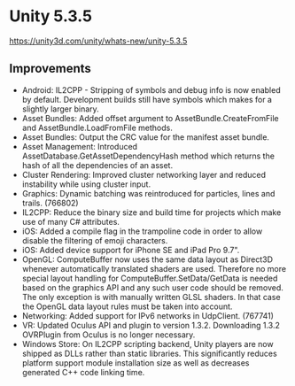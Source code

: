 # Unity 5.3.5

https://unity3d.com/unity/whats-new/unity-5.3.5

## Improvements



*   Android: IL2CPP - Stripping of symbols and debug info is now enabled by default. Development builds still have symbols which makes for a slightly larger binary.
*   Asset Bundles: Added offset argument to AssetBundle.CreateFromFile and AssetBundle.LoadFromFile methods.
*   Asset Bundles: Output the CRC value for the manifest asset bundle.
*   Asset Management: Introduced AssetDatabase.GetAssetDependencyHash method which returns the hash of all the dependencies of an asset.
*   Cluster Rendering: Improved cluster networking layer and reduced instability while using cluster input.
*   Graphics: Dynamic batching was reintroduced for particles, lines and trails. (766802)
*   IL2CPP: Reduce the binary size and build time for projects which make use of many C# attributes.
*   iOS: Added a compile flag in the trampoline code in order to allow disable the filtering of emoji characters.
*   iOS: Added device support for iPhone SE and iPad Pro 9.7".
*   OpenGL: ComputeBuffer now uses the same data layout as Direct3D whenever automatically translated shaders are used. Therefore no more special layout handling for ComputeBuffer.SetData/GetData is needed based on the graphics API and any such user code should be removed. The only exception is with manually written GLSL shaders. In that case the OpenGL data layout rules must be taken into account.
*   Networking: Added support for IPv6 networks in UdpClient. (767741)
*   VR: Updated Oculus API and plugin to version 1.3.2. Downloading 1.3.2 OVRPlugin from Oculus is no longer necessary.
*   Windows Store: On IL2CPP scripting backend, Unity players are now shipped as DLLs rather than static libraries. This significantly reduces platform support module installation size as well as decreases generated C++ code linking time.